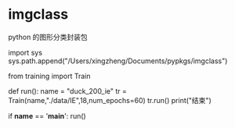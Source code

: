 # imgclass
python 的图形分类封装包

import sys
sys.path.append("/Users/xingzheng/Documents/pypkgs/imgclass")

from training import Train

def run():
    name = "duck_200_ie"
    tr = Train(name,"./data/IE",18,num_epochs=60)
    tr.run()
    print("结束")

if __name__ == '__main__':
    run()
